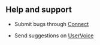 ## Help and support

* Submit bugs through [Connect](https://connect.microsoft.com/visualstudio)

* Send suggestions on [UserVoice](http://visualstudio.uservoice.com/forums/121579-visual-studio)
